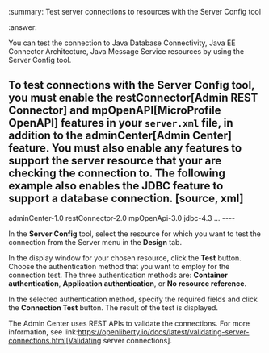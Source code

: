 :summary: Test server connections to resources with the Server Config tool

:answer: 

You can test the connection to Java Database Connectivity, Java EE Connector Architecture, Java Message Service resources by using the Server Config tool.

To test connections with the **Server Config** tool, you must enable the restConnector[Admin REST Connector] and mpOpenAPI[MicroProfile OpenAPI] features in your `server.xml` file, in addition to the adminCenter[Admin Center] feature. You must also enable any features to support the server resource that your are checking the connection to. The following example also enables the JDBC feature to support a database connection.
[source, xml]
----
<featureManager>
   <feature>adminCenter-1.0</feature>
   <feature>restConnector-2.0</feature>
   <feature>mpOpenApi-3.0</feature>
   <feature>jdbc-4.3</feature>
   ...
</featureManager>
----

In the **Server Config** tool, select the resource for which you want to test the connection from the Server menu in the **Design** tab.

In the display window for your chosen resource, click the **Test** button.
Choose the authentication method that you want to employ for the connection test. The three authentication methods are: **Container authentication**, **Application authentication**, or **No resource reference**.

In the selected authentication method, specify the required fields and click the **Connection Test** button.
The result of the test is displayed.

The Admin Center uses REST APIs to validate the connections. For more information, see link:https://openliberty.io/docs/latest/validating-server-connections.html[Validating server connections].

